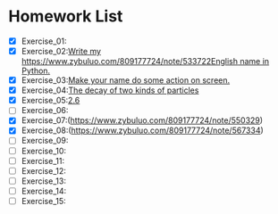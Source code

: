# Homework List
- [x] Exercise_01:
- [x] Exercise_02:[Write my https://www.zybuluo.com/809177724/note/533722English name in Python.](https://www.zybuluo.com/WHUmz/note/504983)
- [x] Exercise_03:[Make your name do some action on screen.](https://www.zybuluo.com/809177724/note/513067)
- [x] Exercise_04:[The decay of two kinds of particles]( https://www.zybuluo.com/809177724/note/525915)
- [x] Exercise_05:[2.6](https://www.zybuluo.com/809177724/note/533722)
- [ ] Exercise_06:
- [x] Exercise_07:(https://www.zybuluo.com/809177724/note/550329)
- [x] Exercise_08:(https://www.zybuluo.com/809177724/note/567334)
- [ ] Exercise_09:
- [ ] Exercise_10:
- [ ] Exercise_11:
- [ ] Exercise_12:
- [ ] Exercise_13:
- [ ] Exercise_14:
- [ ] Exercise_15:
